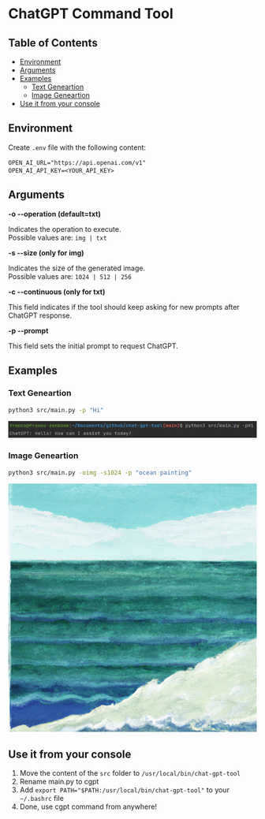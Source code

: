 # ChatGPT Command Tool

## Table of Contents
  * [Environment](#environment)
  * [Arguments](#arguments)
  * [Examples](#examples)
    + [Text Geneartion](#text-geneartion)
    + [Image Geneartion](#image-geneartion)
  * [Use it from your console](#use-it-from-your-console)

## Environment

Create `.env` file with the following content:
 ```dotenv
OPEN_AI_URL="https://api.openai.com/v1"
OPEN_AI_API_KEY=<YOUR_API_KEY>
 ```

## Arguments

**-o --operation (default=txt)**

Indicates the operation to execute.\
Possible values are: `img | txt`

**-s --size (only for img)**

Indicates the size of the generated image.\
Possible values are: `1024 | 512 | 256`

**-c --continuous (only for txt)**

This field indicates if the tool should keep asking for new prompts after ChatGPT response.

**-p --prompt**

This field sets the initial prompt to request ChatGPT.

## Examples

### Text Geneartion

 ```sh
python3 src/main.py -p "Hi"
 ```

![img.png](public/txt_result.png)

### Image Geneartion
 ```sh
python3 src/main.py -oimg -s1024 -p "ocean painting"
 ```

![result.png](public%2Fimg_result.png)

## Use it from your console
1. Move the content of the `src` folder to `/usr/local/bin/chat-gpt-tool`
2. Rename main.py to cgpt
3. Add `export PATH="$PATH:/usr/local/bin/chat-gpt-tool"` to your `~/.bashrc` file
4. Done, use cgpt command from anywhere!
